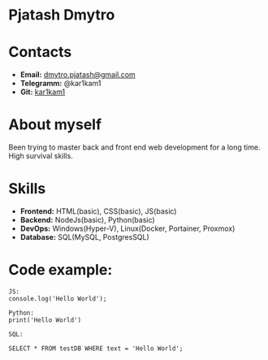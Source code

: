 # Pjatash Dmytro

# Contacts
* **Email:** dmytro.pjatash@gmail.com
* **Telegramm:** @kar1kam1
* **Git:** [kar1kam1](https://github.com/kar1kam1)

# About myself
Been trying to master back and front end web development for a long time. High survival skills.

# Skills
* **Frontend:** HTML(basic), CSS(basic), JS(basic)
* **Backend:** NodeJs(basic), Python(basic)
* **DevOps:** Windows(Hyper-V), Linux(Docker, Portainer, Proxmox)
* **Database:** SQL(MySQL, PostgresSQL)

# Code example:
```
JS:
console.log('Hello World');

Python:
print('Hello World')

SQL:

SELECT * FROM testDB WHERE text = 'Hello World';
```

